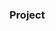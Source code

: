 ### Project





















































































































































         









        





 































